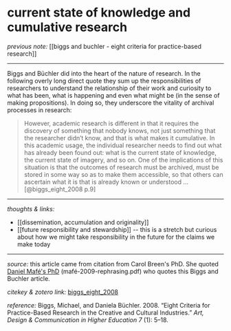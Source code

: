 # current state of knowledge and cumulative research

_previous note:_ [[biggs and buchler - eight criteria for practice-based research]]

---

Biggs and Büchler did into the heart of the nature of research. In the following overly long direct quote they sum up the responsibilities of researchers to understand the relationship of their work and curiosity to what has been, what is happening and even what might be (in the sense of making propositions). In doing so, they underscore the vitality of archival processes in research:

>However, academic research is different in that it requires the discovery of something that nobody knows, not just something that the researcher didn’t know, and that is what makes it cumulative. In this academic usage, the individual researcher needs to find out what has already been found out: what is the current state of knowledge, the current state of imagery, and so on. One of the implications of this situation is that the outcomes of research must be archived, must be stored in some way so as to make them accessible, so that others can ascertain what it is that is already known or understood ...[@biggs_eight_2008 p.9]


---

_thoughts & links:_

- [[dissemination, accumulation and originality]]
- [[future responsibility and stewardship]] -- this is a stretch but curious about how we might take responsibility in the future for the claims we make today


---

_source:_ this article came from citation from Carol Breen's PhD. She quoted [Daniel Mafé's PhD](hook://file/qcEJAzdZb?p=QWN0aW9uLzIwMjAwNzE0IC0gZG9jcyB0byBwcm9jZXNz&n=mafe%CC%81-2009-rephrasing.pdf) (mafé-2009-rephrasing.pdf) who quotes this Biggs and Buchler article. 

_citekey & zotero link:_ [biggs_eight_2008](zotero://select/items/1_A2UEBPJN)

_reference:_ Biggs, Michael, and Daniela Büchler. 2008. “Eight Criteria for Practice-Based Research in the Creative and Cultural Industries.” _Art, Design & Communication in Higher Education 7_ (1): 5–18.



